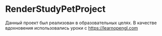 # RenderStudyPetProject
Данный проект был реализован в образовательных целях. В качестве вдохновения использовались уроки с https://learnopengl.com
